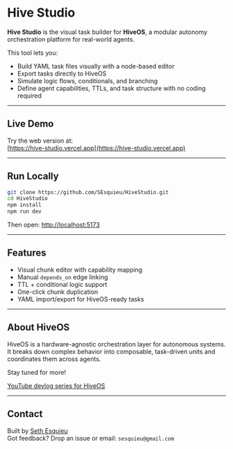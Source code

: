 # Hive Studio

**Hive Studio** is the visual task builder for **HiveOS**, a modular autonomy orchestration platform for real-world agents.

This tool lets you:
- Build YAML task files visually with a node-based editor
- Export tasks directly to HiveOS
- Simulate logic flows, conditionals, and branching
- Define agent capabilities, TTLs, and task structure with no coding required

---

## Live Demo

Try the web version at:  
[https://hive-studio.vercel.app](https://hive-studio.vercel.app)

---

## Run Locally

```bash
git clone https://github.com/SEsquieu/HiveStudio.git
cd HiveStudio
npm install
npm run dev
```

Then open: [http://localhost:5173](http://localhost:5173)

---

## Features

- Visual chunk editor with capability mapping
- Manual `depends_on` edge linking
- TTL + conditional logic support
- One-click chunk duplication
- YAML import/export for HiveOS-ready tasks

---

## About HiveOS

HiveOS is a hardware-agnostic orchestration layer for autonomous systems. It breaks down complex behavior into composable, task-driven units and coordinates them across agents. 

Stay tuned for more!

[YouTube devlog series for HiveOS](https://www.youtube.com/playlist?list=PLJ9R5SOmEcaOtygdKkpfzxPtk8gYig0Hl)

---

## Contact

Built by [Seth Esquieu](https://github.com/SEsquieu)  
Got feedback? Drop an issue or email: `sesquieu@gmail.com`

